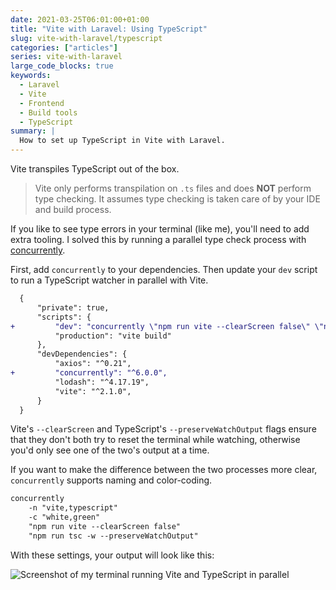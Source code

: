 ```yaml
---
date: 2021-03-25T06:01:00+01:00
title: "Vite with Laravel: Using TypeScript"
slug: vite-with-laravel/typescript
categories: ["articles"]
series: vite-with-laravel
large_code_blocks: true
keywords:
  - Laravel
  - Vite
  - Frontend
  - Build tools
  - TypeScript
summary: |
  How to set up TypeScript in Vite with Laravel.
---
```


Vite transpiles TypeScript out of the box.

> Vite only performs transpilation on `.ts` files and does **NOT** perform type checking. It assumes type checking is taken care of by your IDE and build process.

If you like to see type errors in your terminal (like me), you'll need to add extra tooling. I solved this by running a parallel type check process with [concurrently](https://www.npmjs.com/package/concurrently).

First, add `concurrently` to your dependencies. Then update your `dev` script to run a TypeScript watcher in parallel with Vite.

```diff
  {
      "private": true,
      "scripts": {
+         "dev": "concurrently \"npm run vite --clearScreen false\" \"npm run tsc -w --preserveWatchOutput\"",
          "production": "vite build"
      },
      "devDependencies": {
          "axios": "^0.21",
+         "concurrently": "^6.0.0",
          "lodash": "^4.17.19",
          "vite": "^2.1.0",
      }
  }
```

Vite's `--clearScreen` and TypeScript's `--preserveWatchOutput` flags ensure that they don't both try to reset the terminal while watching, otherwise you'd only see one of the two's output at a time.

If you want to make the difference between the two processes more clear, `concurrently` supports naming and color-coding.

```txt
concurrently 
    -n "vite,typescript" 
    -c "white,green" 
    "npm run vite --clearScreen false" 
    "npm run tsc -w --preserveWatchOutput"
```

With these settings, your output will look like this:

![Screenshot of my terminal running Vite and TypeScript in parallel](/media/vite-typescript.png)
